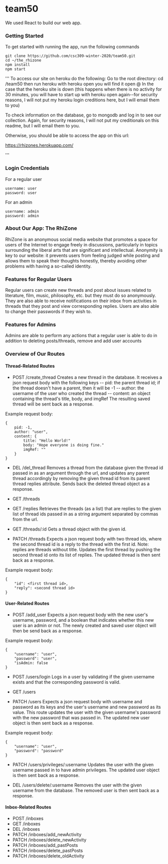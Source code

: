 # team50

We used React to build our web app.

### Getting Started
To get started with running the app, run the following commands

```
git clone https://github.com/csc309-winter-2020/team50.git
cd ~/the_rhizone
npm install
npm start
```

'''
To access our site on heroku do the following:
Go to the root directory:
cd /team50
then run heroku with heroku open
you will find it open @
In the case that the heroku site is down (this happens when there is no activity for 30 minutes, you will have to start up with heroku open again--for security reasons, I will not put
my heroku login creditions here, but I will email them to you)

To check information on the database, go to mongodb and log in to see our collection. Again, for security reasons, I will not put my creditionals on this readme, but I will email them to you.

Otherwise, you should be able to access the app on this url:

https://rhizones.herokuapp.com/

'''


### Login Credentials
For a regular user
```
username: user
password: user
```

For an admin
```
username: admin
password: admin
```

### About Our App: The RhiZone
RhiZone is an anonymous social media website that promotes a space for users of the Internet to engage freely in discussions, particularly in topics surrounding the liberal arts that are significant and intellectual. Anonymity is key to our website: it prevents users from feeling judged while posting and allows them to speak their thoughts honestly, thereby avoiding other problems with having a so-called identity.

### Features for Regular Users
Regular users can create new threads and post about issues related to literature, film, music, philosophy, etc. but they must do so anonymously. They are also able to receive notifications on their inbox from activities in threads that they post and view corresponding replies.
Users are also able to change their passwords if they wish to.

### Features for Admins
Admins are able to perform any actions that a regular user is able to do in addition to deleting posts/threads, remove and add user accounts

### Overview of Our Routes
#### Thread-Related Routes
- POST /create_thread
Creates a new thread in the database. It receives a json request body with the following keys
-- pid: the parent thread id; if the thread doesn't have a parent, then it will be -1
-- author: the username of the user who created the thread
-- content: an object containing the thread's title, body, and imgRef
The resulting saved thread will be sent back as a response.

Example request body:
```
{
	pid: -1,
	author: "user",
	content: {
		title: "Hello World!"
		body: "Hope everyone is doing fine."
		imgRef: ""
	}
}
```
- DEL /del_thread
Removes a thread from the database given the thread id passed in as an argument through the url, and updates any parent thread accordingly by removing the given thread id from its parent thread replies attribute.
Sends back the deleted thread object as a response.

- GET /threads
- GET /replies
Retrieves the threads (as a list) that are replies to the given list of thread ids passed in as a string argument separated by commas from the url.

- GET /threads/:id
Gets a thread object with the given id.

- PATCH /threads
Expects a json request body with two thread ids, where the second thread id is a reply to the thread with the first id. Note: replies are threads without title.
Updates the first thread by pushing the second thread id onto its list of replies.
The updated thread is then sent back as a response.

Example request body:
```
{
	"id": <first thread id>,
	"reply": <second thread id>
}
```

#### User-Related Routes
- POST /add_user
Expects a json request body with the new user's username, password, and a boolean that indicates whether this new user is an admin or not. The newly created and saved user object will then be send back as a response.

Example request body:
```
{
	"username": "user",
	"password": "user",
	"isAdmin: false
}
```

- POST /users/login
Logs in a user by validating if the given username exists and that the corresponding password is valid.

- GET /users

- PATCH /users
Expects a json request body with username and password as its keys and the user's username and new password as its value. This route updates the user with the given username's password with the new password that was passed in. The updated new user object is then sent back as a response.

Example request body:
```
{
	"username": "user",
	"password": "password"
}
```

- PATCH /users/privileges/:username
Updates the user with the given username passed in to have admin privileges. The updated user object is then sent back as a response.

- DEL /users/delete/:username
Removes the user with the given username from the database. The removed user is then sent back as a response.

#### Inbox-Related Routes
- POST /inboxes
- GET /inboxes
- DEL /inboxes
- PATCH /inboxes/add_newActivity
- PATCH /inboxes/delete_newActivity
- PATCH /inboxes/add_pastPosts
- PATCH /inboxes/delete_pastPosts
- PATCH /inboxes/delete_oldActivity
